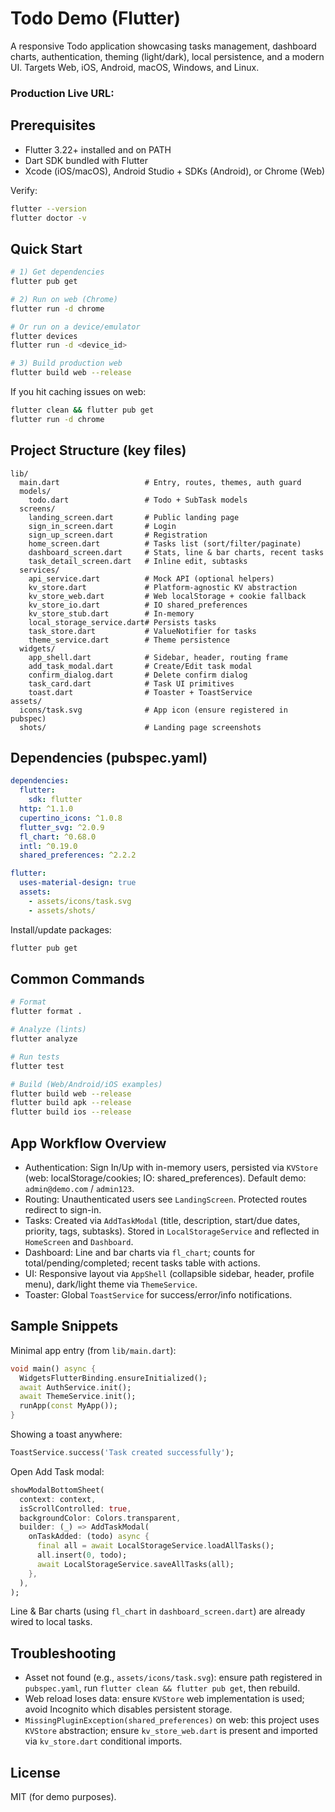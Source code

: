 # Todo Demo (Flutter)

A responsive Todo application showcasing tasks management, dashboard charts, authentication, theming (light/dark), local persistence, and a modern UI. Targets Web, iOS, Android, macOS, Windows, and Linux.


### Production Live URL: 


## Prerequisites

- Flutter 3.22+ installed and on PATH
- Dart SDK bundled with Flutter
- Xcode (iOS/macOS), Android Studio + SDKs (Android), or Chrome (Web)

Verify:

```bash
flutter --version
flutter doctor -v
```

## Quick Start

```bash
# 1) Get dependencies
flutter pub get

# 2) Run on web (Chrome)
flutter run -d chrome

# Or run on a device/emulator
flutter devices
flutter run -d <device_id>

# 3) Build production web
flutter build web --release
```

If you hit caching issues on web:

```bash
flutter clean && flutter pub get
flutter run -d chrome
```

## Project Structure (key files)

```
lib/
  main.dart                   # Entry, routes, themes, auth guard
  models/
    todo.dart                 # Todo + SubTask models
  screens/
    landing_screen.dart       # Public landing page
    sign_in_screen.dart       # Login
    sign_up_screen.dart       # Registration
    home_screen.dart          # Tasks list (sort/filter/paginate)
    dashboard_screen.dart     # Stats, line & bar charts, recent tasks
    task_detail_screen.dart   # Inline edit, subtasks
  services/
    api_service.dart          # Mock API (optional helpers)
    kv_store.dart             # Platform-agnostic KV abstraction
    kv_store_web.dart         # Web localStorage + cookie fallback
    kv_store_io.dart          # IO shared_preferences
    kv_store_stub.dart        # In-memory
    local_storage_service.dart# Persists tasks
    task_store.dart           # ValueNotifier for tasks
    theme_service.dart        # Theme persistence
  widgets/
    app_shell.dart            # Sidebar, header, routing frame
    add_task_modal.dart       # Create/Edit task modal
    confirm_dialog.dart       # Delete confirm dialog
    task_card.dart            # Task UI primitives
    toast.dart                # Toaster + ToastService
assets/
  icons/task.svg              # App icon (ensure registered in pubspec)
  shots/                      # Landing page screenshots
```

## Dependencies (pubspec.yaml)

```yaml
dependencies:
  flutter:
    sdk: flutter
  http: ^1.1.0
  cupertino_icons: ^1.0.8
  flutter_svg: ^2.0.9
  fl_chart: ^0.68.0
  intl: ^0.19.0
  shared_preferences: ^2.2.2

flutter:
  uses-material-design: true
  assets:
    - assets/icons/task.svg
    - assets/shots/
```

Install/update packages:

```bash
flutter pub get
```

## Common Commands

```bash
# Format
flutter format .

# Analyze (lints)
flutter analyze

# Run tests
flutter test

# Build (Web/Android/iOS examples)
flutter build web --release
flutter build apk --release
flutter build ios --release
```

## App Workflow Overview

- Authentication: Sign In/Up with in-memory users, persisted via `KVStore` (web: localStorage/cookies; IO: shared_preferences). Default demo: `admin@demo.com` / `admin123`.
- Routing: Unauthenticated users see `LandingScreen`. Protected routes redirect to sign-in.
- Tasks: Created via `AddTaskModal` (title, description, start/due dates, priority, tags, subtasks). Stored in `LocalStorageService` and reflected in `HomeScreen` and `Dashboard`.
- Dashboard: Line and bar charts via `fl_chart`; counts for total/pending/completed; recent tasks table with actions.
- UI: Responsive layout via `AppShell` (collapsible sidebar, header, profile menu), dark/light theme via `ThemeService`.
- Toaster: Global `ToastService` for success/error/info notifications.

## Sample Snippets

Minimal app entry (from `lib/main.dart`):

```dart
void main() async {
  WidgetsFlutterBinding.ensureInitialized();
  await AuthService.init();
  await ThemeService.init();
  runApp(const MyApp());
}
```

Showing a toast anywhere:

```dart
ToastService.success('Task created successfully');
```

Open Add Task modal:

```dart
showModalBottomSheet(
  context: context,
  isScrollControlled: true,
  backgroundColor: Colors.transparent,
  builder: (_) => AddTaskModal(
    onTaskAdded: (todo) async {
      final all = await LocalStorageService.loadAllTasks();
      all.insert(0, todo);
      await LocalStorageService.saveAllTasks(all);
    },
  ),
);
```

Line & Bar charts (using `fl_chart` in `dashboard_screen.dart`) are already wired to local tasks.

## Troubleshooting

- Asset not found (e.g., `assets/icons/task.svg`): ensure path registered in `pubspec.yaml`, run `flutter clean && flutter pub get`, then rebuild.
- Web reload loses data: ensure `KVStore` web implementation is used; avoid Incognito which disables persistent storage.
- `MissingPluginException(shared_preferences)` on web: this project uses `KVStore` abstraction; ensure `kv_store_web.dart` is present and imported via `kv_store.dart` conditional imports.

## License

MIT (for demo purposes).
